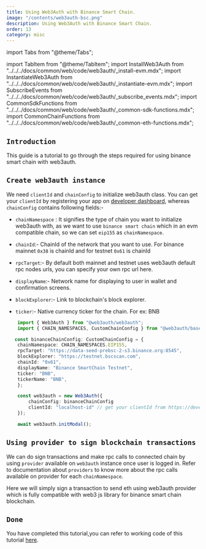 ```yaml
---
title: Using Web3Auth with Binance Smart Chain.
image: "/contents/web3auth-bsc.png"
description: Using Web3Auth with Binance Smart Chain.
order: 13
category: misc
---
```


import Tabs from "@theme/Tabs";

import TabItem from "@theme/TabItem";
import InstallWeb3Auth from "../../../docs/common/web/code/web3auth/_install-evm.mdx";
import InstantiateWeb3Auth from "../../../docs/common/web/code/web3auth/_instantiate-evm.mdx";
import SubscribeEvents from "../../../docs/common/web/code/web3auth/_subscribe_events.mdx";
import CommonSdkFunctions from "../../../docs/common/web/code/web3auth/_common-sdk-functions.mdx";
import CommonChainFunctions from "../../../docs/common/web/code/web3auth/_common-eth-functions.mdx";


## `Introduction`

This guide is a tutorial to go through the steps required for using binance smart chain with web3auth.

<InstallWeb3Auth/>

## `Create web3auth instance`

We need `clientId` and `chainConfig` to initialize web3auth class. You can get your `clientId` by registering your app on [developer dashboard](https://developer.web3auth.io), whereas `chainConfig` contains following fields:-


 - `chainNamespace` : It  signifies the type of chain you want to initialize web3auth with, as we want to use `binance smart chain` which in an evm compatible chain,  so we can set `eip155` as `chainNamespace`.

- `chainId`:- ChainId of the network that you want to use. For binance mainnet `0x38` is chainId and for testnet `0x61` is chainId

- `rpcTarget`:- By default both mainnet and testnet uses web3auth default rpc nodes urls, you can specify your own rpc url here.

- `displayName`:- Network name for displaying to user in wallet and confirmation screens.

- `blockExplorer`:- Link to blockchain's block explorer.

- `ticker`:- Native currency ticker for the chain. For ex: BNB


```ts
    import { Web3Auth } from "@web3auth/web3auth";
    import { CHAIN_NAMESPACES, CustomChainConfig } from "@web3auth/base";

   const binanceChainConfig: CustomChainConfig = {
    chainNamespace: CHAIN_NAMESPACES.EIP155,
    rpcTarget: "https://data-seed-prebsc-2-s3.binance.org:8545",
    blockExplorer: "https://testnet.bscscan.com",
    chainId: "0x61",
    displayName: "Binance SmartChain Testnet",
    ticker: "BNB",
    tickerName: "BNB",
    };

    const web3auth = new Web3Auth({
        chainConfig: binanceChainConfig
        clientId: "localhost-id" // get your clientId from https://developer.web3auth.io
    });

    await web3auth.initModal();

```

<SubscribeEvents/>

<InstantiateWeb3Auth/>

<CommonSdkFunctions/>

## `Using provider to sign blockchain transactions`

We can do sign transactions and make rpc calls to connected chain by using `provider` available on `web3auth` instance once user is logged in. Refer to documentation about `providers` to know more about the rpc calls available on provider for each `chainNamespace`.

Here we will simply sign a transaction to send eth using web3auth provider which is fully compatible with web3 js library for binance smart chain blockchain.

<CommonChainFunctions/>

## `Done`

You have completed this tutorial,you can refer to working code of this tutorial [here]("https://github.com/Web3Auth/Web3Auth/examples/vue-app/src/chains/binance.vue").
